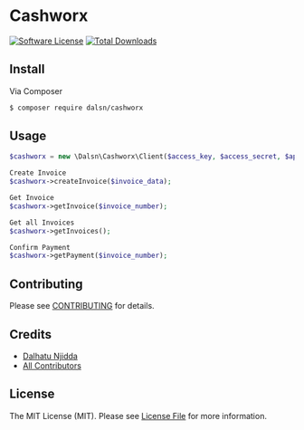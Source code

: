 # Cashworx

[![Software License](https://img.shields.io/badge/license-MIT-brightgreen.svg?style=flat-square)](LICENSE.md)
[![Total Downloads](https://img.shields.io/packagist/dt/league/skeleton.svg?style=flat-square)](https://packagist.org/packages/dalsn/cashworx)

## Install

Via Composer

``` bash
$ composer require dalsn/cashworx
```

## Usage

``` php
$cashworx = new \Dalsn\Cashworx\Client($access_key, $access_secret, $apiUrl);

Create Invoice
$cashworx->createInvoice($invoice_data);

Get Invoice
$cashworx->getInvoice($invoice_number);

Get all Invoices
$cashworx->getInvoices();

Confirm Payment
$cashworx->getPayment($invoice_number);
```

## Contributing

Please see [CONTRIBUTING](https://github.com/dalsn/cashworx/blob/master/CONTRIBUTING.md) for details.

## Credits

- [Dalhatu Njidda](https://github.com/dalsn)
- [All Contributors](https://github.com/dalsn/cashworx/contributors)

## License

The MIT License (MIT). Please see [License File](LICENSE.md) for more information.
